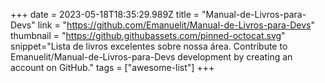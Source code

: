 +++
date = 2023-05-18T18:35:29.989Z
title = "Manual-de-Livros-para-Devs"
link = "https://github.com/Emanuelit/Manual-de-Livros-para-Devs"
thumbnail = "https://github.githubassets.com/pinned-octocat.svg"
snippet="Lista de livros excelentes sobre nossa área. Contribute to Emanuelit/Manual-de-Livros-para-Devs development by creating an account on GitHub."
tags = ["awesome-list"]
+++
